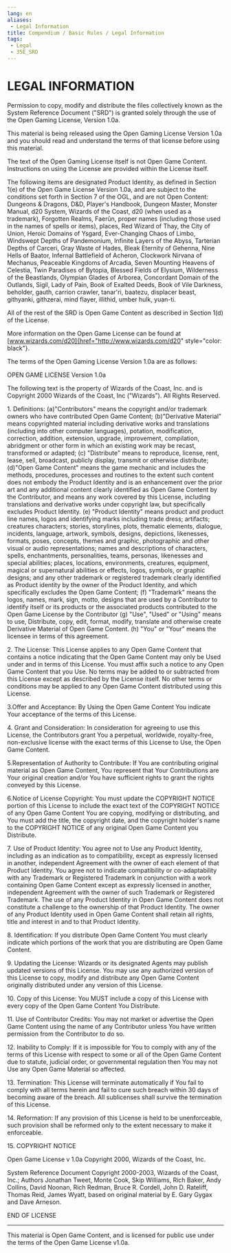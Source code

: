 ```yaml
---
lang: en
aliases:
 - Legal Information
title: Compendium / Basic Rules / Legal Information
tags: 
 - Legal
 - 35E_SRD
---
```


# LEGAL INFORMATION

Permission to copy, modify and distribute the files collectively known
as the System Reference Document ("SRD") is granted solely through the
use of the Open Gaming License, Version 1.0a.

This material is being released using the Open Gaming License Version
1.0a and you should read and understand the terms of that license before
using this material.

The text of the Open Gaming License itself is not Open Game Content.
Instructions on using the License are provided within the License
itself.

The following items are designated Product Identity, as defined in
Section 1(e) of the Open Game License Version 1.0a, and are subject to
the conditions set forth in Section 7 of the OGL, and are not Open
Content: Dungeons & Dragons, D&D, Player's Handbook, Dungeon Master,
Monster Manual, d20 System, Wizards of the Coast, d20 (when used as a
trademark), Forgotten Realms, Faerûn, proper names (including those used
in the names of spells or items), places, Red Wizard of Thay, the City
of Union, Heroic Domains of Ysgard, Ever-Changing Chaos of Limbo,
Windswept Depths of Pandemonium, Infinite Layers of the Abyss, Tarterian
Depths of Carceri, Gray Waste of Hades, Bleak Eternity of Gehenna, Nine
Hells of Baator, Infernal Battlefield of Acheron, Clockwork Nirvana of
Mechanus, Peaceable Kingdoms of Arcadia, Seven Mounting Heavens of
Celestia, Twin Paradises of Bytopia, Blessed Fields of Elysium,
Wilderness of the Beastlands, Olympian Glades of Arborea, Concordant
Domain of the Outlands, Sigil, Lady of Pain, Book of Exalted Deeds, Book
of Vile Darkness, beholder, gauth, carrion crawler, tanar'ri, baatezu,
displacer beast, githyanki, githzerai, mind flayer, illithid, umber
hulk, yuan-ti.

All of the rest of the SRD is Open Game Content as described in Section
1(d) of the License.

More information on the Open Game License can be found at
[www.wizards.com/d20]{href="http://www.wizards.com/d20"
style="color: black"}.

The terms of the Open Gaming License Version 1.0a are as follows:

OPEN GAME LICENSE Version 1.0a

The following text is the property of Wizards of the Coast, Inc. and is
Copyright 2000 Wizards of the Coast, Inc (\"Wizards\"). All Rights
Reserved.

1\. Definitions: (a)\"Contributors\" means the copyright and/or
trademark owners who have contributed Open Game Content; (b)\"Derivative
Material\" means copyrighted material including derivative works and
translations (including into other computer languages), potation,
modification, correction, addition, extension, upgrade, improvement,
compilation, abridgment or other form in which an existing work may be
recast, transformed or adapted; (c) \"Distribute\" means to reproduce,
license, rent, lease, sell, broadcast, publicly display, transmit or
otherwise distribute; (d)\"Open Game Content\" means the game mechanic
and includes the methods, procedures, processes and routines to the
extent such content does not embody the Product Identity and is an
enhancement over the prior art and any additional content clearly
identified as Open Game Content by the Contributor, and means any work
covered by this License, including translations and derivative works
under copyright law, but specifically excludes Product Identity. (e)
\"Product Identity\" means product and product line names, logos and
identifying marks including trade dress; artifacts; creatures
characters; stories, storylines, plots, thematic elements, dialogue,
incidents, language, artwork, symbols, designs, depictions, likenesses,
formats, poses, concepts, themes and graphic, photographic and other
visual or audio representations; names and descriptions of characters,
spells, enchantments, personalities, teams, personas, likenesses and
special abilities; places, locations, environments, creatures,
equipment, magical or supernatural abilities or effects, logos, symbols,
or graphic designs; and any other trademark or registered trademark
clearly identified as Product identity by the owner of the Product
Identity, and which specifically excludes the Open Game Content; (f)
\"Trademark\" means the logos, names, mark, sign, motto, designs that
are used by a Contributor to identify itself or its products or the
associated products contributed to the Open Game License by the
Contributor (g) \"Use\", \"Used\" or \"Using\" means to use, Distribute,
copy, edit, format, modify, translate and otherwise create Derivative
Material of Open Game Content. (h) \"You\" or \"Your\" means the
licensee in terms of this agreement.

2\. The License: This License applies to any Open Game Content that
contains a notice indicating that the Open Game Content may only be Used
under and in terms of this License. You must affix such a notice to any
Open Game Content that you Use. No terms may be added to or subtracted
from this License except as described by the License itself. No other
terms or conditions may be applied to any Open Game Content distributed
using this License.

3.Offer and Acceptance: By Using the Open Game Content You indicate Your
acceptance of the terms of this License.

4\. Grant and Consideration: In consideration for agreeing to use this
License, the Contributors grant You a perpetual, worldwide,
royalty-free, non-exclusive license with the exact terms of this License
to Use, the Open Game Content.

5.Representation of Authority to Contribute: If You are contributing
original material as Open Game Content, You represent that Your
Contributions are Your original creation and/or You have sufficient
rights to grant the rights conveyed by this License.

6.Notice of License Copyright: You must update the COPYRIGHT NOTICE
portion of this License to include the exact text of the COPYRIGHT
NOTICE of any Open Game Content You are copying, modifying or
distributing, and You must add the title, the copyright date, and the
copyright holder\'s name to the COPYRIGHT NOTICE of any original Open
Game Content you Distribute.

7\. Use of Product Identity: You agree not to Use any Product Identity,
including as an indication as to compatibility, except as expressly
licensed in another, independent Agreement with the owner of each
element of that Product Identity. You agree not to indicate
compatibility or co-adaptability with any Trademark or Registered
Trademark in conjunction with a work containing Open Game Content except
as expressly licensed in another, independent Agreement with the owner
of such Trademark or Registered Trademark. The use of any Product
Identity in Open Game Content does not constitute a challenge to the
ownership of that Product Identity. The owner of any Product Identity
used in Open Game Content shall retain all rights, title and interest in
and to that Product Identity.

8\. Identification: If you distribute Open Game Content You must clearly
indicate which portions of the work that you are distributing are Open
Game Content.

9\. Updating the License: Wizards or its designated Agents may publish
updated versions of this License. You may use any authorized version of
this License to copy, modify and distribute any Open Game Content
originally distributed under any version of this License.

10\. Copy of this License: You MUST include a copy of this License with
every copy of the Open Game Content You Distribute.

11\. Use of Contributor Credits: You may not market or advertise the
Open Game Content using the name of any Contributor unless You have
written permission from the Contributor to do so.

12\. Inability to Comply: If it is impossible for You to comply with any
of the terms of this License with respect to some or all of the Open
Game Content due to statute, judicial order, or governmental regulation
then You may not Use any Open Game Material so affected.

13\. Termination: This License will terminate automatically if You fail
to comply with all terms herein and fail to cure such breach within 30
days of becoming aware of the breach. All sublicenses shall survive the
termination of this License.

14\. Reformation: If any provision of this License is held to be
unenforceable, such provision shall be reformed only to the extent
necessary to make it enforceable.

15\. COPYRIGHT NOTICE

Open Game License v 1.0a Copyright 2000, Wizards of the Coast, Inc.

System Reference Document Copyright 2000-2003, Wizards of the Coast,
Inc.; Authors Jonathan Tweet, Monte Cook, Skip Williams, Rich Baker,
Andy Collins, David Noonan, Rich Redman, Bruce R. Cordell, John D.
Rateliff, Thomas Reid, James Wyatt, based on original material by E.
Gary Gygax and Dave Arneson.

END OF LICENSE

---

This material is Open Game Content, and is licensed for public use under
the terms of the Open Game License v1.0a.
